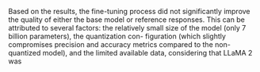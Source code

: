 Based on the results, the fine-tuning process did not significantly improve the quality of
either the base model or reference responses. This can be attributed to several factors:
the relatively small size of the model (only 7 billion parameters), the quantization con-
figuration (which slightly compromises precision and accuracy metrics compared to the
non-quantized model), and the limited available data, considering that LLaMA 2 was